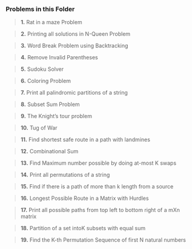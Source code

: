  ### Problems in this Folder

>**1.** Rat in a maze Problem

>**2.** Printing all solutions in N-Queen Problem

>**3.** Word Break Problem using Backtracking

>**4.** Remove Invalid Parentheses

>**5.** Sudoku Solver

>**6.** Coloring Problem

>**7.** Print all palindromic partitions of a string

>**8.** Subset Sum Problem

>**9.** The Knight’s tour problem

>**10.** Tug of War

>**11.** Find shortest safe route in a path with landmines

>**12.** Combinational Sum

>**13.**  Find Maximum number possible by doing at-most K swaps

>**14.** Print all permutations of a string

>**15.** Find if there is a path of more than k length from a source

>**16.** Longest Possible Route in a Matrix with Hurdles

>**17.** Print all possible paths from top left to bottom right of a mXn matrix

>**18.** Partition of a set intoK subsets with equal sum

>**19.** Find the K-th Permutation Sequence of first N natural numbers
